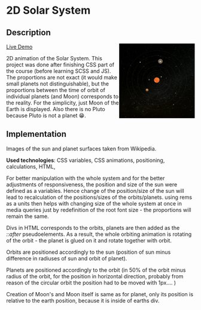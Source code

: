# 2D Solar System

## Description

<img align="right" src="./image.png" width="40%">

[Live Demo](https://alice-rez.github.io/2D-Solar-System/)

2D animation of the Solar System. This project was done after finishing CSS part of the course (before learning SCSS and JS). The proportions are not exact (it would make small planets not distinguishable), but the proportions between the time of orbit of individual planets (and Moon) corresponds to the reality. For the simplicity, just Moon of the Earth is displayed. Also there is no Pluto because Pluto is not a planet :grin:.

## Implementation

Images of the sun and planet surfaces taken from Wikipedia.

**Used technologies**: CSS variables, CSS animations, positioning, calculations, HTML,

For better manipulation with the whole system and for the better adjustments of responsiveness, the position and size of the sun were defined as a variables. Hence change of the position/size of the sun will lead to recalculation of the positions/sizes of the orbits/planets. using rems as a units then helps with changing size of the whole system at once in media queries just by redefinition of the root font size - the proportions will remain the same.

Divs in HTML corresponds to the orbits, planets are then added as the _::after_ pseudoelements. As a result, the whole orbiting animation is rotating of the orbit - the planet is glued on it and rotate together with orbit.

Orbits are positioned accordingly to the sun (position of sun minus difference in radiuses of sun and orbit of planet).

Planets are positioned accordingly to the orbit (in 50% of the orbit minus radius of the orbit, for the position in horizontal direction, probably from reason of the circular orbit the position had to be moved with 1px.... )

Creation of Moon's and Moon itself is same as for planet, only its position is relative to the earth position, because it is inside of earths div.
